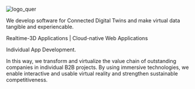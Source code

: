 ![logo_quer](https://github.com/user-attachments/assets/fc552081-3d77-42e9-9a01-00029563a5c6)

We develop software for Connected Digital Twins and make virtual data tangible and experiencable.

Realtime-3D Applications | Cloud-native Web Applications

Individual App Development.

In this way, we transform and virtualize the value chain of outstanding companies in individual B2B projects. By using immersive technologies, we enable interactive and usable virtual reality and strengthen sustainable competitiveness.
